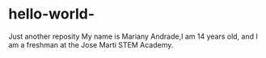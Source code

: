 # hello-world-
Just another reposity
My name is Mariany Andrade,I am 14 years old, and I am a freshman at the Jose Marti STEM Academy. 

